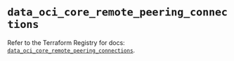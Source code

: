 # `data_oci_core_remote_peering_connections`

Refer to the Terraform Registry for docs: [`data_oci_core_remote_peering_connections`](https://registry.terraform.io/providers/hashicorp/oci/7.19.0/docs/data-sources/core_remote_peering_connections).
